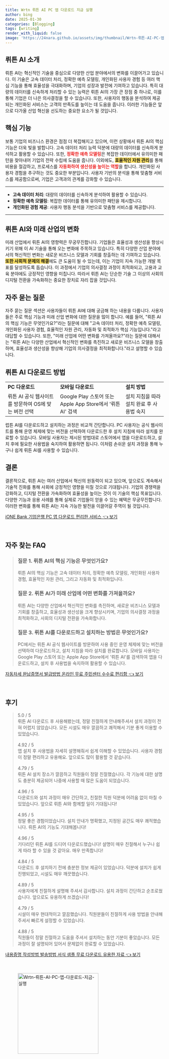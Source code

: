 ```yaml
---
title: Wrtn 뤼튼 AI PC 앱 다운로드 지금 실행
author: bing
date: 2025-01-30
categories: [Blogging]
tags: [writing]
render_with_liquid: false
image: 'https://24nara.github.io/assets/img/thumbnail/Wrtn-뤼튼-AI-PC-앱-다운로드-지금-실행.webp'
---
```



<h2 id='뤼튼_AI_소개'>뤼튼 AI 소개</h2>

<p>뤼튼 AI는 혁신적인 기술을 중심으로 다양한 산업 분야에서의 변화를 이끌어가고 있습니다. 이 기술은 고속 데이터 처리, 정확한 예측 모델링, 개인화된 사용자 경험 등 여러 핵심 기능을 통해 효율성을 극대화하며, 기업의 성장과 발전에 기여하고 있습니다. 특히 대량의 데이터를 신속하게 처리할 수 있는 능력은 뤼튼 AI의 가장 큰 장점 중 하나로, 이를 통해 기업은 더 나은 의사결정을 할 수 있습니다. 또한, 사용자의 행동을 분석하여 제공되는 개인화된 서비스는 고객의 만족도를 높이는 데 도움을 줍니다. 이러한 기능들은 앞으로 다가올 산업 혁신을 선도하는 중요한 요소가 될 것입니다.</p>

<h2 id='핵심_기능'>핵심 기능</h2>

<p>보통 기업의 비즈니스 환경은 점점 더 복잡해지고 있으며, 이런 상황에서 뤼튼 AI의 핵심 기능은 더욱 빛을 발합니다. 고속 데이터 처리 능력 덕분에 대량의 데이터를 신속하게 분석하고 활용할 수 있습니다. 또한, <b><span style="color: #ee2323;">정확한 예측 모델링</span></b>은 복잡한 데이터에서 유의미한 패턴을 찾아내어 기업의 전략 수립에 도움을 줍니다. 이외에도, <b><span style="background-color: #ffe066;">효율적인 자원 관리</span></b>를 통해 비용을 절감하고, 프로세스를 <b><span style="color: #ee2323;">자동화하여 생산성을 높이는 역할</span></b>을 합니다. 개인화된 사용자 경험을 추구하는 것도 중요한 부분입니다. 사용자 기반의 분석을 통해 맞춤형 서비스를 제공함으로써, 기업은 고객과의 관계를 강화할 수 있습니다.</p>

<hr />

<ul>
    <li><b>고속 데이터 처리</b>: 대량의 데이터를 신속하게 분석하여 활용할 수 있습니다.</li>
    <li><b>정확한 예측 모델링</b>: 복잡한 데이터를 통해 유의미한 패턴을 제시합니다.</li>
    <li><b>개인화된 경험 제공</b>: 사용자 행동 분석을 기반으로 맞춤형 서비스를 제공합니다.</li>
</ul>

<hr />

<h2 id='미래_산업의_변화'>뤼튼 AI와 미래 산업의 변화</h2>

<p>미래 산업에서 뤼튼 AI의 영향력은 무궁무진합니다. 기업들은 효율성과 생산성을 향상시키기 위해 이 AI 기술을 통해 오는 변화에 주목하고 있습니다. 특히 다양한 산업 분야에서의 혁신적인 변화는 새로운 비즈니스 모델과 기회를 창출하는 데 기여하고 있습니다. <b><span style="background-color: #ffe066;">또한 사회적 문제의 해결</span></b>에도 큰 도움이 될 수 있는데, 이는 기업이 지속 가능한 개발 목표를 달성하도록 돕습니다. 이 과정에서 기업의 의사결정 과정이 최적화되고, 고용과 교육 분야에도 긍정적인 영향을 미칩니다. 따라서 뤼튼 AI는 단순한 기술 그 이상의 사회의 디지털 전환을 가속화하는 중요한 장치로 자리 잡을 것입니다.</p>

<h2 id='자주_묻는_질문'>자주 묻는 질문</h2>

<p>자주 묻는 질문 섹션은 사용자들이 뤼튼 AI에 대해 궁금해 하는 내용을 다룹니다. 사용자들은 주로 핵심 기능과 미래 산업 변화에 대한 질문을 많이 합니다. 예를 들어, "뤼튼 AI의 핵심 기능은 무엇인가요?"라는 질문에 대해 "고속 데이터 처리, 정확한 예측 모델링, 개인화된 사용자 경험, 효율적인 자원 관리, 자동화 및 최적화가 핵심 기능입니다."라고 대답할 수 있습니다. 또한, "미래 산업에 어떤 변화를 가져올까요?"라는 질문에 대해서는 "뤼튼 AI는 다양한 산업에서 혁신적인 변화를 촉진하고 새로운 비즈니스 모델을 창출하며, 효율성과 생산성을 향상해 기업의 의사결정을 최적화합니다."라고 설명할 수 있습니다.</p>

<h2 id='다운로드_방법'>뤼튼 AI 다운로드 방법</h2>

<table>
    <tr>
        <td><b>PC 다운로드</b></td>
        <td><b>모바일 다운로드</b></td>
        <td><b>설치 방법</b></td>
    </tr>
    <tr>
        <td>뤼튼 AI 공식 웹사이트를 방문하여 OS에 맞는 버전 선택</td>
        <td>Google Play 스토어 또는 Apple App Store에서 '뤼튼 AI' 검색</td>
        <td>설치 지침을 따라 설치 완료 후 사용법 숙지</td>
    </tr>
</table>

<p>럽튼 AI를 다운로드하고 설치하는 과정은 비교적 간단합니다. PC 사용자는 공식 웹사이트를 통해 운영 체제에 맞는 버전을 선택하여 다운로드한 후 설치 지침에 따라 설치를 완료할 수 있습니다. 모바일 사용자는 제시된 방법대로 스토어에서 앱을 다운로드하고, 설치 후에 필요한 사용법을 숙지하여 활용하면 됩니다. 이처럼 손쉬운 설치 과정을 통해 누구나 쉽게 뤼튼 AI를 사용할 수 있습니다.</p>

<h2 id='결론'>결론</h2>

<p>결론적으로, 뤼튼 AI는 여러 산업에서 혁신의 원동력이 되고 있으며, 앞으로도 계속해서 기술적 진화를 통해 사회에 긍정적인 영향을 미칠 것으로 기대됩니다. 기업의 경쟁력을 강화하고, 디지털 전환을 가속화하여 효율성을 높이는 것이 이 기술의 핵심 목표입니다. 다양한 기능과 응용 사례를 통해 실제로 기업들이 얻을 수 있는 혜택은 무궁무진합니다. 이러한 변화를 통해 뤼튼 AI는 지속 가능한 발전을 이끌어갈 주역이 될 것입니다.</p>


<p><a class="click-button" title="iONE Bank 기업은행 PC 앱 다운로드 편리한 서비스" href="https://24nara.github.io/posts/iONE-Bank-%EA%B8%B0%EC%97%85%EC%9D%80%ED%96%89-PC-%EC%95%B1-%EB%8B%A4%EC%9A%B4%EB%A1%9C%EB%93%9C-%ED%8E%B8%EB%A6%AC%ED%95%9C-%EC%84%9C%EB%B9%84%EC%8A%A4/" rel="dofollow">iONE Bank 기업은행 PC 앱 다운로드 편리한 서비스 👈 보기</a></p><br>
<h2 id='자주_찾는_FAQ'>자주 찾는 FAQ</h2>
<div itemscope="" itemtype="https://schema.org/FAQPage">
<blockquote>
<div itemscope="" itemprop="mainEntity" itemtype="https://schema.org/Question">
<h3 itemprop="name">질문 1. 뤼튼 AI의 핵심 기능은 무엇인가요?</h3>
<div itemscope="" itemprop="acceptedAnswer" itemtype="https://schema.org/Answer">
<span itemprop="text">
<p>뤼튼 AI의 핵심 기능은 고속 데이터 처리, 정확한 예측 모델링, 개인화된 사용자 경험, 효율적인 자원 관리, 그리고 자동화 및 최적화입니다.</p>
</span>
</div>
</div>
<div itemscope="" itemprop="mainEntity" itemtype="https://schema.org/Question">
<h3 itemprop="name">질문 2. 뤼튼 AI가 미래 산업에 어떤 변화를 가져올까요?</h3>
<div itemscope="" itemprop="acceptedAnswer" itemtype="https://schema.org/Answer">
<span itemprop="text">
<p>뤼튼 AI는 다양한 산업에서 혁신적인 변화를 촉진하며, 새로운 비즈니스 모델과 기회를 창출하고, 효율성과 생산성을 크게 향상시키며, 기업의 의사결정 과정을 최적화하고, 사회의 디지털 전환을 가속화합니다.</p>
</span>
</div>
</div>
<div itemscope="" itemprop="mainEntity" itemtype="https://schema.org/Question">
<h3 itemprop="name">질문 3. 뤼튼 AI를 다운로드하고 설치하는 방법은 무엇인가요?</h3>
<div itemscope="" itemprop="acceptedAnswer" itemtype="https://schema.org/Answer">
<span itemprop="text">
<p>PC에서는 뤼튼 AI 공식 웹사이트를 방문하여 사용 중인 운영 체제에 맞는 버전을 선택하여 다운로드하고, 설치 지침을 따라 설치를 완료합니다. 모바일 사용자는 Google Play 스토어 또는 Apple App Store에서 '뤼튼 AI'를 검색하여 앱을 다운로드하고, 설치 후 사용법을 숙지하여 활용할 수 있습니다.</p>
</span>
</div>
</div>
</blockquote>
</div>
<p><a class="click-button" title="자동차세 완납증명서 발급방법 온라인 무료 주민센터 수수료 편리함" href="https://24nara.github.io/posts/%EC%9E%90%EB%8F%99%EC%B0%A8%EC%84%B8-%EC%99%84%EB%82%A9%EC%A6%9D%EB%AA%85%EC%84%9C-%EB%B0%9C%EA%B8%89%EB%B0%A9%EB%B2%95-%EC%98%A8%EB%9D%BC%EC%9D%B8-%EB%AC%B4%EB%A3%8C-%EC%A3%BC%EB%AF%BC%EC%84%BC%ED%84%B0-%EC%88%98%EC%88%98%EB%A3%8C-%ED%8E%B8%EB%A6%AC%ED%95%A8/" rel="dofollow">자동차세 완납증명서 발급방법 온라인 무료 주민센터 수수료 편리함 👈 보기</a></p><br>
<h2 id='후기'>후기</h2>
<div itemscope itemtype="https://schema.org/Product">
  <blockquote>
  <div itemprop="review" itemscope itemtype="https://schema.org/Review">
      <div itemprop="reviewRating" itemscope itemtype="https://schema.org/Rating"> <span itemprop="ratingValue">5.0</span> / <span itemprop="bestRating">5</span> </div>
      <span itemprop="reviewBody">뤼튼 AI 다운로드 후 사용해봤는데, 정말 친절하게 안내해주셔서 설치 과정이 전혀 어렵지 않았습니다. 모든 시설도 매우 깔끔하고 쾌적해서 기분 좋게 이용할 수 있었습니다.</span>
  </div>
  <br>
  <div itemprop="review" itemscope itemtype="https://schema.org/Review">
      <div itemprop="reviewRating" itemscope itemtype="https://schema.org/Rating"> <span itemprop="ratingValue">4.92</span> / <span itemprop="bestRating">5</span> </div>
      <span itemprop="reviewBody">앱 설치 후 사용법을 자세히 설명해줘서 쉽게 이해할 수 있었습니다. 사용자 경험이 정말 편리하고 유용해요. 앞으로도 많이 활용할 것 같습니다.</span>
  </div>
  <br>
  <div itemprop="review" itemscope itemtype="https://schema.org/Review">
      <div itemprop="reviewRating" itemscope itemtype="https://schema.org/Rating"> <span itemprop="ratingValue">4.79</span> / <span itemprop="bestRating">5</span> </div>
      <span itemprop="reviewBody">뤼튼 AI 설치 장소가 깔끔하고 직원들이 정말 친절했습니다. 각 기능에 대한 설명도 충분히 제공되어 나중에 사용할 때 많은 도움이 되었습니다.</span>
  </div>
  <br>
  <div itemprop="review" itemscope itemtype="https://schema.org/Review">
      <div itemprop="reviewRating" itemscope itemtype="https://schema.org/Rating"> <span itemprop="ratingValue">4.96</span> / <span itemprop="bestRating">5</span> </div>
      <span itemprop="reviewBody">다운로드와 설치 과정이 매우 간단하고, 친절한 직원 덕분에 어려움 없이 마칠 수 있었습니다. 앞으로 뤼튼 AI와 함께할 일이 기대됩니다!</span>
  </div>
  <br>
  <div itemprop="review" itemscope itemtype="https://schema.org/Review">
      <div itemprop="reviewRating" itemscope itemtype="https://schema.org/Rating"> <span itemprop="ratingValue">4.95</span> / <span itemprop="bestRating">5</span> </div>
      <span itemprop="reviewBody">정말 좋은 경험이었습니다. 설치 안내가 명확했고, 지정된 공간도 매우 쾌적했습니다. 뤼튼 AI의 기능도 기대해봅니다!</span>
  </div>
  <br>
  <div itemprop="review" itemscope itemtype="https://schema.org/Review">
      <div itemprop="reviewRating" itemscope itemtype="https://schema.org/Rating"> <span itemprop="ratingValue">4.96</span> / <span itemprop="bestRating">5</span> </div>
      <span itemprop="reviewBody">기다리던 뤼튼 AI를 드디어 다운로드했습니다! 설명이 매우 친절해서 누구나 쉽게 따라 할 수 있을 것 같아요. 매우 만족합니다!</span>
  </div>
  <br>
  <div itemprop="review" itemscope itemtype="https://schema.org/Review">
      <div itemprop="reviewRating" itemscope itemtype="https://schema.org/Rating"> <span itemprop="ratingValue">4.84</span> / <span itemprop="bestRating">5</span> </div>
      <span itemprop="reviewBody">다운로드 후 설치하기 전에 충분한 정보 제공이 있었습니다. 덕분에 설치가 쉽게 진행되었고, 시설도 매우 깨끗했습니다.</span>
  </div>
  <br>
  <div itemprop="review" itemscope itemtype="https://schema.org/Review">
      <div itemprop="reviewRating" itemscope itemtype="https://schema.org/Rating"> <span itemprop="ratingValue">4.89</span> / <span itemprop="bestRating">5</span> </div>
      <span itemprop="reviewBody">사용자에게 친절하게 설명해 주셔서 감사합니다. 설치 과정이 간단하고 순조로웠습니다. 앞으로도 유용하게 쓰겠습니다!</span>
  </div>
  <br>
  <div itemprop="review" itemscope itemtype="https://schema.org/Review">
      <div itemprop="reviewRating" itemscope itemtype="https://schema.org/Rating"> <span itemprop="ratingValue">4.79</span> / <span itemprop="bestRating">5</span> </div>
      <span itemprop="reviewBody">시설이 매우 현대적이고 깔끔했습니다. 직원분들이 친절하게 사용 방법을 안내해 주셔서 빠르게 설정할 수 있었습니다.</span>
  </div>
  <br>
  <div itemprop="review" itemscope itemtype="https://schema.org/Review">
      <div itemprop="reviewRating" itemscope itemtype="https://schema.org/Rating"> <span itemprop="ratingValue">4.88</span> / <span itemprop="bestRating">5</span> </div>
      <span itemprop="reviewBody">직원들이 정말 친절하고 도움을 주셔서 설치하는 동안 기분이 좋았습니다. 모든 과정이 잘 설명되어 있어서 문제없이 완료할 수 있었습니다.</span>
  </div>
  </blockquote>
</div>
<p><a class="click-button" title="내용증명 작성방법 발송방법 서식 샘플 무료 다운로드 유용한 자료" href="https://24nara.github.io/posts/%EB%82%B4%EC%9A%A9%EC%A6%9D%EB%AA%85-%EC%9E%91%EC%84%B1%EB%B0%A9%EB%B2%95-%EB%B0%9C%EC%86%A1%EB%B0%A9%EB%B2%95-%EC%84%9C%EC%8B%9D-%EC%83%98%ED%94%8C-%EB%AC%B4%EB%A3%8C-%EB%8B%A4%EC%9A%B4%EB%A1%9C%EB%93%9C-%EC%9C%A0%EC%9A%A9%ED%95%9C-%EC%9E%90%EB%A3%8C/" rel="dofollow">내용증명 작성방법 발송방법 서식 샘플 무료 다운로드 유용한 자료 👈 보기</a></p><br>
<figure class="image"><img src="https://24nara.github.io/assets/img/thumbnail/Wrtn-뤼튼-AI-PC-앱-다운로드-지금-실행.webp" alt="Wrtn-뤼튼-AI-PC-앱-다운로드-지금-실행" width="256" height="256"></figure>